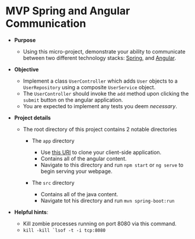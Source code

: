 # MVP Spring and Angular Communication
* **Purpose**
    * Using this micro-project, demonstrate your ability to communicate between two different technology stacks: [Spring](https://spring.io/), and [Angular](https://angular.io/).
    
* **Objective**
    * Implement a class `UserController` which adds `User` objects to a `UserRepository` using a composite `UserService` object.
    * The `UserController` should invoke the `add` method upon clicking the `submit` button on the angular application.
    * You are expected to implement any tests you deem _necessary_.

* **Project details**
    * The root directory of this project contains 2 notable directories
        * The `app` directory
            * Use [this URI](https://github.com/Zipcoder/angular-spring-service-client.git) to clone your client-side application. 
            * Contains all of the angular content.
            * Navigate to this directory and run `npm start` or `ng serve` to begin serving your webpage.
            
        * The `src` directory
            * Contains all of the java content.
            * Navigate tot his directory and run `mvn spring-boot:run`
            
* **Helpful hints**:
    * Kill zombie processes running on port 8080 via this command.
    * ```kill -kill `lsof -t -i tcp:8080```
